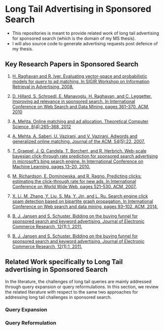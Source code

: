 # Long Tail Advertising in Sponsored Search
* This repositories is meant to provide related work of long tail advertising for sponsored search (which is the domain of my MS thesis).
* I will also source code to generate advertising requests post defence of my thesis.

## Key Research Papers in Sponsored Search

1. [H. Raghavan and R. Iyer. Evaluating vector-space and probabilistic models for query to ad matching. In SIGIR Workshop on Information Retrieval in Advertising, 2008.](https://pdfs.semanticscholar.org/31f9/4b8c3e2676466bdb273263364a6d9de2b027.pdf)

2. [D. Hillard, S. Schroedl, E. Manavoglu, H. Raghavan, and C. Leggetter. Improving ad relevance in sponsored search. In International Conference on Web Search and Data Mining, pages 361–370. ACM, 2010](http://dl.acm.org/citation.cfm?id=1718532)

3. [A. Mehta. Online matching and ad allocation. Theoretical Computer Science, 8(4):265–368, 2012](http://www.nowpublishers.com/article/Details/TCS-057)
 
4. [ A. Mehta, A. Saberi, U. Vazirani, and V. Vazirani. Adwords and generalized online matching. Journal of the ACM, 54(5):22, 2007.](http://dl.acm.org/citation.cfm?id=1284321)

5. [T. Graepel, J. Q. Candela, T. Borchert, and R. Herbrich. Web-scale bayesian click-through rate prediction for sponsored search advertising in microsoft’s bing search engine. In International Conference on Machine Learning, pages 13–20, 2010.](http://machinelearning.wustl.edu/mlpapers/paper_files/icml2010_GraepelCBH10.pdf)

6. [M. Richardson, E. Dominowska, and R. Ragno. Predicting clicks: estimating the click-through rate for new ads. In International Conference on World Wide Web, pages 521–530. ACM, 2007.](http://dl.acm.org/citation.cfm?id=1242643)

7. [X. Li, M. Zhang, Y. Liu, S. Ma, Y. Jin, and L. Ru. Search engine click spam detection based on bipartite graph propagation. In International Conference on Web search and data mining, pages 93–102. ACM, 2014.](http://dl.acm.org/citation.cfm?id=2556214)

8. [ B. J. Jansen and S. Schuster. Bidding on the buying funnel for sponsored search and keyword advertising. Journal of Electronic Commerce Research, 12(1):1, 2011.](http://search.proquest.com/openview/16426d3e812dcfe0c9919456c5174540/1?pq-origsite=gscholar&cbl=44515) 

9.  [B. J. Jansen and S. Schuster. Bidding on the buying funnel for sponsored search and keyword advertising. Journal of Electronic Commerce Research, 12(1):1, 2011.](http://search.proquest.com/openview/16426d3e812dcfe0c9919456c5174540/1?pq-origsite=gscholar&cbl=44515) 


## Related Work specifically to Long Tail advertising in Sponsored Search

In the literature, the challenges of long tail queries are mainly addressed through query expansion or query reformulations. In this section, we review the related literature with respect to the same two approaches for addressing long tail challenges in sponsored search.

### Query Expansion

### Query Reformulation
